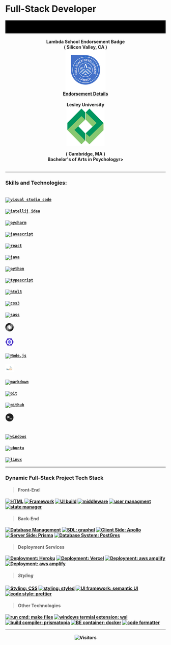 #  Full-Stack Developer

<p align="center">
  <img src="https://github.com/ksemenza/ksemenza/blob/main/github-typing-message.gif" /> </br>

<p align="center">  
  <b>Lambda School Endorsement Badge </br> ( Silicon Valley, CA )<b/>
</br>
 <a href="https://www.youracclaim.com/badges/0e289cd4-b89f-4e1f-9a59-bc78cf12ea4d/email"> <img src="https://github.com/ksemenza/ksemenza/blob/main/lambda-endorsement-badge.png" /></a>
</br>
<a href="https://www.youracclaim.com/badges/0e289cd4-b89f-4e1f-9a59-bc78cf12ea4d/email"> Endorsement Details </a> </b=ksemenza&show_icons=true&count_private=true&include_all_commits=true&theme=great-gatsby" />
</br>
</br>
Lesley University 
</br>
<img align="center" width=120px src="https://github.com/ksemenza/ksemenza/blob/main/1519856349171.png"/>
</br>
</br>
( Cambridge, MA )
</br>
Bachelor's of Arts in Psychologyr> </br>
</br>

---


### Skills and Technologies:

[<code>
<img alt="visual studio code" width="26px" src="https://img.icons8.com/fluent/240/000000/visual-studio-code-2019.png" />
</code>](https://code.visualstudio.com/)
[<code>
<img alt="intellij idea" width="26px" src="https://img.icons8.com/color/240/000000/intellij-idea.png" />
</code>](https://www.jetbrains.com/idea/)
[<code>
<img alt="pycharm" width="26px" src="https://img.icons8.com/color/240/000000/pycharm.png" />
</code>](https://www.jetbrains.com/pycharm/)
[<code>
<img alt="javascript" width="26px" src="https://img.icons8.com/color/240/000000/javascript.png" />
</code>](https://developer.mozilla.org/en-US/docs/Web/JavaScript)
[<code>
<img alt="react" width="26px" src="https://img.icons8.com/color/240/000000/react-native.png" />
</code>](https://reactjs.org/)
[<code>
<img alt="java" width="26px" src="https://img.icons8.com/color/240/000000/java-coffee-cup-logo.png">
</code>](https://docs.oracle.com/en/java/)
[<code>
<img alt="python" width="26px" src="https://img.icons8.com/color/240/000000/python.png">
</code>](https://www.python.org/)
[<code>
<img alt="typescript" width="26px" src="https://img.icons8.com/color/240/000000/typescript.png">
</code>](https://www.typescriptlang.org/)
[<code>
<img alt="html5" width="26px" src="https://img.icons8.com/color/240/000000/html-5.png">
</code>](https://developer.mozilla.org/en-US/docs/Web/HTML)
[<code>
<img alt="css3" width="26px" src="https://img.icons8.com/color/240/000000/css3.png">
</code>](https://developer.mozilla.org/en-US/docs/Web/CSS)
[<code>
<img alt="sass" width="26px" src="https://img.icons8.com/color/240/000000/sass.png">
</code>](https://sass-lang.com/)
[<code>
<img alt="json" width="26px" src="https://raw.githubusercontent.com/github/explore/80688e429a7d4ef2fca1e82350fe8e3517d3494d/topics/json/json.png">
</code>](https://www.json.org/json-en.html)
[<code>
<img alt="eslint" width="26px" src="https://raw.githubusercontent.com/github/explore/80688e429a7d4ef2fca1e82350fe8e3517d3494d/topics/eslint/eslint.png">
</code>](https://eslint.org/)
[<code>
<img alt="Node.js" width="26px" src="https://img.icons8.com/color/240/000000/nodejs.png">
</code>](https://nodejs.org/en/)
[<code>
<img alt="MySQL" width="26px" src="https://raw.githubusercontent.com/github/explore/80688e429a7d4ef2fca1e82350fe8e3517d3494d/topics/mysql/mysql.png">
</code>](https://dev.mysql.com/)
[<code>
<img alt="markdown" width="26px" src="https://img.icons8.com/ios-filled/100/000000/markdown.png">
</code>](https://www.markdownguide.org/)
[<code>
<img alt="Git" width="26px" src="https://img.icons8.com/color/240/000000/git.png">
</code>](https://git-scm.com/)
[<code>
<img alt="github" width="26px" src="https://img.icons8.com/ios-glyphs/240/000000/github.png">
</code>](https://github.com/)
[<code>
<img alt="terminal" width="26px" src="https://raw.githubusercontent.com/github/explore/80688e429a7d4ef2fca1e82350fe8e3517d3494d/topics/terminal/terminal.png">
</code>](https://docs.microsoft.com/en-us/windows/terminal/)
<br />
[<code>
<img alt="windows" width="26px" src="https://img.icons8.com/color/240/000000/windows-10.png">
</code>](https://www.microsoft.com/en-us/windows)
[<code>
<img alt="ubuntu" width="26px" src="https://img.icons8.com/color/96/000000/ubuntu--v1.png">
</code>](https://ubuntu.com/)
[<code>
<img alt="linux" width="26px" src="https://img.icons8.com/color/96/000000/linux.png">
</code>](https://www.kernel.org/)



---


### Dynamic Full-Stack Project Tech Stack 

> #### Front-End
 [![HTML](https://img.shields.io/badge/Markup%20Language-HTML-%23F06529)](https://reactjs.org/docs/create-a-new-react-app.html)
 [![Framework](https://img.shields.io/badge/Framework%20-Redux-%23764ABC)](https://reactjs.org/docs/create-a-new-react-app.html)
 [![UI build](https://img.shields.io/badge/UI%20build-create--react--app-%2361DAFB)](https://reactjs.org/docs/create-a-new-react-app.html)
 [![middleware](https://img.shields.io/badge/middleware-urql-%23525DDC)](https://formidable.com/open-source/urql/docs/)
 [![user managment](https://img.shields.io/badge/user%20management-okta-%23008FD3)](https://developer.okta.com/docs/)
 [![state manager](https://img.shields.io/badge/state%20manager-useContext-%CA4245)](https://reactjs.org/docs/jsx-in-depth.html)

> #### Back-End
 [![Database Management](https://img.shields.io/badge/DB%20Management-Sqlite-%23525DDC)](https://formidable.com/open-source/urql/docs/)
 [![SDL: graphql](https://img.shields.io/badge/SDL-Graphql-%23E10098)](https://graphql.org/learn/)
 [![Client Side: Apollo](https://img.shields.io/badge/Client%20Side-Apollo--Graphql-%23311C87)](https://www.apollographql.com/docs/)
 [![Server Side: Prisma](https://img.shields.io/badge/Server--Side-Prisma-%230B2C4A)](https://www.prisma.io/docs/)
 [![Database System: PostGres](https://img.shields.io/badge/Database%20System-PostGres-%23336791)](https://www.postgresql.org/about/)

> #### Deployment Services
 [![Deployment: Heroku](https://img.shields.io/badge/Deployment-Heroku-%236762a6)](https://docs.aws.amazon.com/amplify/)
 [![Deployment: Vercel](https://img.shields.io/badge/Deployment-Vercel%20(Zeit)-%23232F3E)](https://docs.aws.amazon.com/amplify/)
 [![Deployment: aws amplify](https://img.shields.io/badge/Deployment-Netify-%23232F3E)](https://docs.aws.amazon.com/amplify/)
 [![Deployment: aws amplify](https://img.shields.io/badge/Deployment-AWS%20Amplify-%23232F3E)](https://docs.aws.amazon.com/amplify/)

> ##### Styling
 [![Styling: CSS](https://img.shields.io/badge/Styling-CSS-%23CC6699)](https://sass-lang.com/documentation)
 [![styling: styled](https://img.shields.io/badge/Styling-Styled%20Components-%23f4978e)](https://sass-lang.com/documentation)
 [![UI framework: semantic UI](https://img.shields.io/badge/UI%20framework-semantic%20ui-%2306D6A9)](https://semantic-ui.com/introduction/getting-started.html)
 [![code style: prettier](https://img.shields.io/badge/code%20style-prettier-%23F7B93E)](https://prettier.io/docs/en/)


> #### Other Technologies 
 [![run cmd: make files](https://img.shields.io/badge/run%20cmd-makes%20files-%23FF7100)](https://www.tutorialspoint.com/unix_commands/make.htm)
 [![windows termial extension: wsl](https://img.shields.io/badge/windows%20os%20terminal%20extension-WSL-%23FCC624)](https://ubuntu.com/wsl)
 [![build compiler: prismatopia](https://img.shields.io/badge/build%20compiler-prismatopia-ff69b4)](https://github.com/Lambda-School-Labs/prismatopia)
 [![BE container: docker](https://img.shields.io/badge/BE%20container-docker-%232496ED)](https://docs.docker.com/)
 [![code formatter](https://img.shields.io/badge/code%20formatter-eslint-%234B32C3)](https://eslint.org/docs/user-guide/getting-started)

---

<p align=center>                           
  <img align=center src="https://visitor-badge.laobi.icu/badge?page_id=sabesansathananthan.ksemenza" alt="Visitors">                     
<!--
**ksemenza/ksemenza** is a ✨ _special_ ✨ repository because its `README.md` (this file) appears on your GitHub profile.

Here are some ideas to get you started:

- 🔭 I’m currently working on ...
- 🌱 I’m currently learning ...
- 👯 I’m looking to collaborate on ...
- 🤔 I’m looking for help with ...
- 💬 Ask me about ...
- 📫 How to reach me: ...
- 😄 Pronouns: ...
- ⚡ Fun fact: ...
-->
